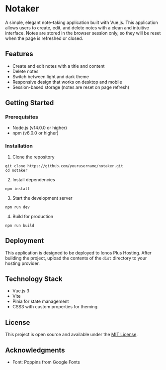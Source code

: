 # Notaker

A simple, elegant note-taking application built with Vue.js. This application allows users to create, edit, and delete notes with a clean and intuitive interface. Notes are stored in the browser session only, so they will be reset when the page is refreshed or closed.

## Features

- Create and edit notes with a title and content
- Delete notes
- Switch between light and dark theme
- Responsive design that works on desktop and mobile
- Session-based storage (notes are reset on page refresh)

## Getting Started

### Prerequisites

- Node.js (v14.0.0 or higher)
- npm (v6.0.0 or higher)

### Installation

1. Clone the repository
```
git clone https://github.com/yourusername/notaker.git
cd notaker
```

2. Install dependencies
```
npm install
```

3. Start the development server
```
npm run dev
```

4. Build for production
```
npm run build
```

## Deployment

This application is designed to be deployed to Ionos Plus Hosting. After building the project, upload the contents of the `dist` directory to your hosting provider.

## Technology Stack

- Vue.js 3
- Vite
- Pinia for state management
- CSS3 with custom properties for theming

## License

This project is open source and available under the [MIT License](LICENSE).

## Acknowledgments

- Font: Poppins from Google Fonts
